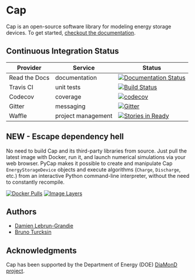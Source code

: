 Cap
===

Cap is an open-source software library for modeling energy storage devices.
To get started, [checkout the documentation](https://cap.readthedocs.org).


Continuous Integration Status
-----------------------------

Provider      | Service            | Status
------------- | ------------------ | ------
Read the Docs | documentation      | [![Documentation Status](https://readthedocs.org/projects/cap/badge/?version=latest)](https://readthedocs.org/projects/cap/?badge=latest)
Travis CI     | unit tests         | [![Build Status](https://travis-ci.org/ORNL-CEES/Cap.svg?branch=master)](https://travis-ci.org/ORNL-CEES/Cap)
Codecov       | coverage           | [![codecov](https://codecov.io/gh/ORNL-CEES/Cap/branch/master/graph/badge.svg)](https://codecov.io/gh/ORNL-CEES/Cap)
Gitter        | messaging          | [![Gitter](https://badges.gitter.im/gitterHQ/gitter.png)](https://gitter.im/ORNL-CEES/Cap)
Waffle        | project management | [![Stories in Ready](https://badge.waffle.io/ORNL-CEES/Cap.png?label=ready&title=Ready)](https://waffle.io/ORNL-CEES/Cap)


NEW - Escape dependency hell
----------------------------

No need to build Cap and its third-party libraries from source. Just pull the
latest image with Docker, run it, and launch numerical simulations via your
web browser. PyCap makes it possible to create and manipulate Cap
``EnergyStorageDevice`` objects and execute algorithms (``Charge``,
``Discharge``, etc.) from an interactive Python command-line interpreter,
without the need to constantly recompile.

[![Docker Pulls](https://img.shields.io/docker/pulls/dalg24/cap.svg)](https://hub.docker.com/r/dalg24/cap)
[![Image Layers](https://images.microbadger.com/badges/image/dalg24/cap.svg)](http://microbadger.com/images/dalg24/cap)


Authors
-------
* [Damien Lebrun-Grandie](https://github.com/dalg24)
* [Bruno Turcksin](https://github.com/rombur)


Acknowledgments
---------------
Cap has been supported by the Department of Energy (DOE) [DiaMonD
project](http://dmd.mit.edu).
